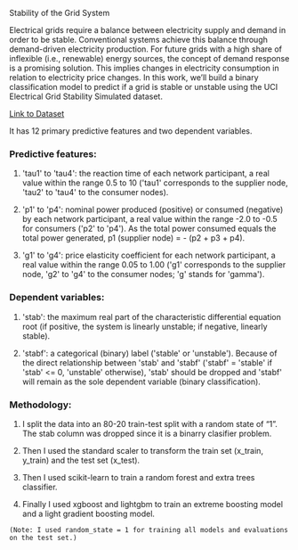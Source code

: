 Stability of the Grid System

Electrical grids require a balance between electricity supply and demand in order to be stable. Conventional systems achieve this balance through demand-driven electricity production. For future grids with a high share of inflexible (i.e., renewable) energy sources, the concept of demand response is a promising solution. This implies changes in electricity consumption in relation to electricity price changes. In this work, we’ll build a binary classification model to predict if a grid is stable or unstable using the UCI Electrical Grid Stability Simulated dataset.


[Link to Dataset](https://archive.ics.uci.edu/ml/datasets/Electrical+Grid+Stability+Simulated+Data+)



It has 12 primary predictive features and two dependent variables.


### Predictive features:

1. 'tau1' to 'tau4': the reaction time of each network participant, a real value within the range 0.5 to 10 ('tau1' corresponds to the supplier node, 'tau2' to 'tau4' to the consumer nodes).


2. 'p1' to 'p4': nominal power produced (positive) or consumed (negative) by each network participant, a real value within the range -2.0 to -0.5 for consumers ('p2' to 'p4'). As the total power consumed equals the total power generated, p1 (supplier node) = - (p2 + p3 + p4).

3. 'g1' to 'g4': price elasticity coefficient for each network participant, a real value within the range 0.05 to 1.00 ('g1' corresponds to the supplier node, 'g2' to 'g4' to the consumer nodes; 'g' stands for 'gamma').


### Dependent variables:


1. 'stab': the maximum real part of the characteristic differential equation root (if positive, the system is linearly unstable; if negative, linearly stable).

2. 'stabf': a categorical (binary) label ('stable' or 'unstable').
Because of the direct relationship between 'stab' and 'stabf' ('stabf' = 'stable' if 'stab' <= 0, 'unstable' otherwise), 'stab' should be dropped and 'stabf' will remain as the sole dependent variable (binary classification).


### Methodology:

1. I split the data into an 80-20 train-test split with a random state of “1”. The stab column was dropped since it is a binarry clasifier problem.

2. Then I used the standard scaler to transform the train set (x_train, y_train) and the test set (x_test). 

3. Then I used scikit-learn to train a random forest and extra trees classifier. 

4. Finally I used xgboost and lightgbm to train an extreme boosting model and a light gradient boosting model.  


` (Note: I used random_state = 1 for training all models and evaluations on the test set.) `
